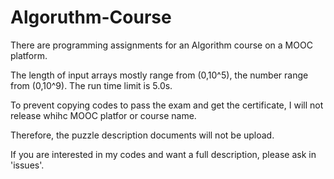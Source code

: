 # Algoruthm-Course
There are programming assignments for an Algorithm course on a MOOC platform. 

The length of input arrays mostly range from (0,10^5), the number range from (0,10^9). The run time limit is 5.0s.

To prevent copying codes to pass the exam and get the certificate, I will not release whihc MOOC platfor or course name.

Therefore, the puzzle description documents will not be upload. 

If you are interested in my codes and want a full description, please ask in 'issues'.
